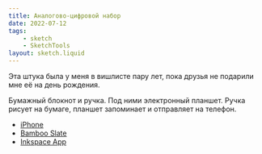 ```yaml
---
title: Аналогово-цифровой набор
date: 2022-07-12
tags:
    - sketch
    - SketchTools
layout: sketch.liquid
---
```


Эта штука была у меня в вишлисте пару лет, пока друзья не подарили мне её на день рождения.

Бумажный блокнот и ручка. Под ними электронный планшет. Ручка рисует на бумаге, планшет запоминает и отправляет на телефон.

-   [iPhone](http://apple.com/iphone)
-   [Bamboo Slate](https://www.wacom.com/ru-ru/products/smartpads/bamboo-slate-and-bamboo-folio)
-   [Inkspace App](https://apps.apple.com/us/app/wacom-inkspace-app/id1029007767)

